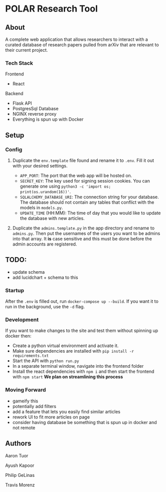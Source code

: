 # POLAR Research Tool

## About

A complete web application that allows researchers to interact with a curated database of research papers pulled from arXiv that are relevant to their current project.

### Tech Stack

Frontend

- React

Backend

- Flask API
- PostgresSql Database
- NGINX reverse proxy
- Everything is spun up with Docker

## Setup

### Config

1. Duplicate the `env.template` file found and rename it to `.env`. Fill it out with your desired settings.

   - `APP_PORT`: The port that the web app will be hosted on.
   - `SECRET_KEY`: The key used for signing session cookies. You can generate one using `python3 -c 'import os; print(os.urandom(16))'`.
   - `SQLALCHEMY_DATABASE_URI`: The connection string for your database. The database should not contain any tables that conflict with the models in `models.py`.
   - `UPDATE_TIME` (HH:MM): The time of day that you would like to update the database with new articles.

2. Duplicate the `admins.template.py` in the app directory and rename to `admins.py`. Then put the usernames of the users you want to be admins into that array. It **is** case sensitive and this must be done before the admin accounts are registered.

## TODO:

- update schema
- add lucidchart + schema to this

### Startup

After the `.env` is filled out, run `docker-compose up --build`. If you want it to run in the background, use the `-d` flag.

### Development

If you want to make changes to the site and test them without spinning up docker then:

- Create a python virtual environment and activate it.
- Make sure dependencies are installed with `pip install -r requirements.txt`
- Start the API with `python run.py`
- In a separate terminal window, navigate into the frontend folder
- Install the react dependencies with `npm i` and then start the frontend with `npm start`
  **We plan on streamlining this process**

### Moving Forward

- gameify this
- potentially add filters
- add a feature that lets you easily find similar articles
- rework UI to fit more articles on page
- consider having database be something that is spun up in docker and not remote

## Authors

Aaron Tuor

Ayush Kapoor

Philip GeLinas

Travis Morenz
